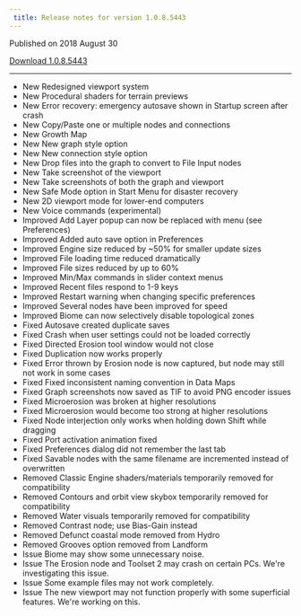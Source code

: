 ```yaml
---
 title: Release notes for version 1.0.8.5443
---
```


Published on 2018 August 30

[Download 1.0.8.5443](http://medium.com/quadspinner/)

***

<ul class="changelog">
<li class="new"><span>New</span>  Redesigned viewport system</li>
<li class="new"><span>New</span>  Procedural shaders for terrain previews</li>
<li class="new"><span>New</span>  Error recovery: emergency autosave shown in Startup screen after crash</li>
<li class="new"><span>New</span>  Copy/Paste one or multiple nodes and connections</li>
<li class="new"><span>New</span>  Growth Map</li>
<li class="new"><span>New</span>  New graph style option</li>
<li class="new"><span>New</span>  New connection style option</li>
<li class="new"><span>New</span>  Drop files into the graph to convert to File Input nodes</li>
<li class="new"><span>New</span>  Take screenshot of the viewport</li>
<li class="new"><span>New</span>  Take screenshots of both the graph and viewport</li>
<li class="new"><span>New</span>  Safe Mode option in Start Menu for disaster recovery</li>
<li class="new"><span>New</span>  2D viewport mode for lower-end computers</li>
<li class="new"><span>New</span>  Voice commands (experimental)</li>
<li class="improved"><span>Improved</span>  Add Layer popup can now be replaced with menu (see Preferences)</li>
<li class="improved"><span>Improved</span>  Added auto save option in Preferences</li>
<li class="improved"><span>Improved</span>  Engine size reduced by ~50% for smaller update sizes</li>
<li class="improved"><span>Improved</span>  File loading time reduced dramatically</li>
<li class="improved"><span>Improved</span>  File sizes reduced by up to 60%</li>
<li class="improved"><span>Improved</span>  Min/Max commands in slider context menus</li>
<li class="improved"><span>Improved</span>  Recent files respond to 1-9 keys</li>
<li class="improved"><span>Improved</span>  Restart warning when changing specific preferences</li>
<li class="improved"><span>Improved</span>  Several nodes have been improved for speed</li>
<li class="improved"><span>Improved</span>  Biome can now selectively disable topological zones</li>
<li class="fixed"><span>Fixed</span>  Autosave created duplicate saves</li>
<li class="fixed"><span>Fixed</span>  Crash when user settings could not be loaded correctly</li>
<li class="fixed"><span>Fixed</span>  Directed Erosion tool window would not close</li>
<li class="fixed"><span>Fixed</span>  Duplication now works properly</li>
<li class="fixed"><span>Fixed</span>  Error thrown by Erosion node is now captured, but node may still not work in some cases</li>
<li class="fixed"><span>Fixed</span>  Fixed inconsistent naming convention in Data Maps</li>
<li class="fixed"><span>Fixed</span>  Graph screenshots now saved as TIF to avoid PNG encoder issues</li>
<li class="fixed"><span>Fixed</span>  Microerosion was broken at higher resolutions</li>
<li class="fixed"><span>Fixed</span>  Microerosion would become too strong at higher resolutions</li>
<li class="fixed"><span>Fixed</span>  Node interjection only works when holding down Shift while dragging</li>
<li class="fixed"><span>Fixed</span>  Port activation animation fixed</li>
<li class="fixed"><span>Fixed</span>  Preferences dialog did not remember the last tab</li>
<li class="fixed"><span>Fixed</span>  Savable nodes with the same filename are incremented instead of overwritten</li>
<li class="removed"><span>Removed</span>  Classic Engine shaders/materials temporarily removed for compatibility</li>
<li class="removed"><span>Removed</span>  Contours and orbit view skybox temporarily removed for compatibility</li>
<li class="removed"><span>Removed</span>  Water visuals temporarily removed for compatibility</li>
<li class="removed"><span>Removed</span>  Contrast node; use Bias-Gain instead</li>
<li class="removed"><span>Removed</span>  Defunct coastal mode removed from Hydro</li>
<li class="removed"><span>Removed</span>  Grooves option removed from Landform</li>
<li class="issue"><span>Issue</span>  Biome may show some unnecessary noise.</li>
<li class="issue"><span>Issue</span>  The Erosion node and Toolset 2 may crash on certain PCs. We're investigating this issue.</li>
<li class="issue"><span>Issue</span>  Some example files may not work completely.</li>
<li class="issue"><span>Issue</span>  The new viewport may not function properly with some superficial features. We're working on this.</li>
</ul>
